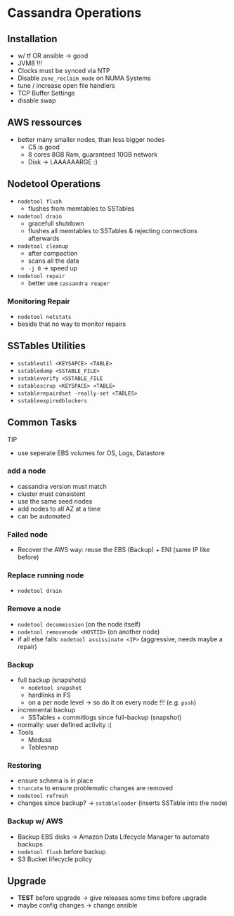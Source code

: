 # Cassandra Operations

## Installation
* w/ tf OR ansible -> good
* JVM8 !!!
* Clocks must be synced via NTP
* Disable `zone_reclaim_mode` on NUMA Systems
* tune / increase open file handlers
* TCP Buffer Settings
* disable swap

## AWS ressources
* better many smaller nodes, than less bigger nodes
  * C5 is good
  * 8 cores 8GB Ram, guaranteed 10GB network
  * Disk -> LAAAAAARGE :)

## Nodetool Operations
* `nodetool flush`
  * flushes from memtables to SSTables
* `nodetool drain`
  * gracefull shutdown
  * flushes all memtables to SSTables & rejecting connections afterwards
* `nodetool cleanup`
  * after compaction
  * scans all the data
  * `-j 0` -> speed up
* `nodetool repair`
  * better use `cassandra reaper`

### Monitoring Repair
  * `nodetool netstats`
  * beside that no way to monitor repairs


## SSTables Utilities
* `sstableutil <KEYSAPCE> <TABLE>`
* `sstabledump <SSTABLE_FILE>`
* `sstableverify <SSTABLE_FILE`
* `sstablescrup <KEYSPACE> <TABLE>`
* `sstablerepairdset -really-set <TABLES>`
* `sstableexpiredblockers`


## Common Tasks
TIP
* use seperate EBS volumes for OS, Logs, Datastore

### add a node
* cassandra version must match
* cluster must consistent
* use the same seed nodes
* add nodes to all AZ at a time
* can be automated

### Failed node
* Recover the AWS way: reuse the EBS (Backup) + ENI (same IP like before)

### Replace running node
* `nodetool drain`

### Remove a node
* `nodetool decommission` (on the node itself)
* `nodetool removenode <HOSTID>` (on another node)
* if all else fails: `nodetool assissinate <IP>` (aggressive, needs maybe a repair)

### Backup
* full backup (snapshots)
  * `nodetool snapshot`
  * hardlinks in FS
  * on a per node level -> so do it on every node !!! (e.g. `pssh`)
* incremental backup
  * SSTables + commitlogs since full-backup (snapshot)
* normally: user defined activity :(
* Tools
  * Medusa
  * Tablesnap

### Restoring
* ensure schema is in place
* `truncate` to ensure problematic changes are removed
* `nodetool refresh`
* changes since backup? -> `sstableloader` (inserts SSTable into the node)


### Backup w/ AWS
* Backup EBS disks -> Amazon Data Lifecycle Manager to automate backups
* `nodetool flush` before backup
* S3 Bucket lifecycle policy


## Upgrade
* **TEST** before upgrade -> give releases some time before upgrade
* maybe config changes -> change ansible
